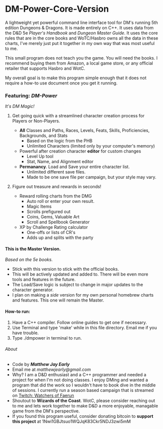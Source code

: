 # DM-Power-Core-Version
A lightweight yet powerful command line interface tool for DM's running 5th edition Dungeons & Dragons. It is made entirely on C++. It uses data from the D&D 5e _Player's Handbook_ and _Dungeon Master Guide_. It uses the core rules that are in the core books and WoTC/Hasbro owns all the data in these charts, I've merely just put it together in my own way that was most useful to me.

This small program does not teach you the game. You will need the books. I recommend buying them from Amazon, a local game store, or any official retailer that supports Hasbro and WotC. 

My overall goal is to make this program simple enough that it does not require a how-to use document once you get it running.

### Featuring: *DM-Power*
_It's DM Magic!_

1. Get going quick with a streamlined character creation process for Players or Non-Players.
    * **All** Classes and Paths, Races, Levels, Feats, Skills, Proficiencies, Backgrounds, and Stats
        * Based on the logic from the PHB 
        * Unlimited Characters (limited only by your computer's memory)
    * Powerful after creation character **editor** for custom changes
        * Level Up tool
        * Stat, Name, and Alignment editor
    * **Permanancy**. Load and Save your entire character list. 
        * Unlimited different save files.
        * Made to be one save file per campaign, but your style may vary.

2. Figure out treasure and rewards in seconds!
    * Reward rolling charts from the DMG
        * Auto roll or enter your own result.
        * Magic Items
        * Scrolls prefigured out
        * Coins, Gems, Valuable Art
        * Scroll and Spellbook Generator
    * XP by Challenge Rating calculator
        * One-offs or lists of CR's 
        * Adds up and splits with the party

#### This is the Master Version.
_Based on the 5e books._

* Stick with this version to stick with the official books.
* This will be actively updated and added to. There will be even more tools and features in the future.
* The Load/Save logic is subject to change in major updates to the character generator.
* I plan on making a _side_ version for my own personal homebrew charts and features. This one will remain the Master.

#### How-to run:

1. Have a C++ compiler. Follow online guides to get one if necessary.
2. Use Terminal and type 'make' while in this file directory. Email me if you have trouble.
3. Type ./dmpower in terminal to run.

###### About
* Code by 
**_Matthew Jay Early_** 
* Email me at 
_matthewjearly@gmail.com_
* Why? I am a D&D enthusiast and a C++ programmer and needed a project for when I'm not doing classes. I enjoy DMing and wanted a program that did the work so I wouldn't have to book dive in the middle of sessions. I currently run a season based campaign that is streamed on [Twitch: Watchers of Faerun](https://twitch.tv/watchersoffaerun)
* Shoutout to **Wizards of the Coast**. WotC, please consider reaching out to me and lets work together to make D&D a more enjoyable, managable game from the DM's perspective.
* If you found this program useful, consider donating bitcoin to **support this project** at 1Nwi1GBJtsuo1WQJqK83Ckr5NDJ3zwi5mM